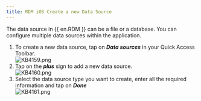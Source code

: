 ```yaml
---
title: RDM iOS Create a new Data Source
---
```

The data source in {{ en.RDM }} can be a file or a database. You can configure multiple data sources within the application.  

1. To create a new data source, tap on ***Data sources*** in your Quick Access Toolbar.  
![KB4159.png](/img/en/kb/KB4159.png)
1. Tap on the ***plus*** sign to add a new data source.  
![KB4160.png](/img/en/kb/KB4160.png)
1. Select the data source type you want to create, enter all the required information and tap on ***Done***  
![KB4161.png](/img/en/kb/KB4161.png)

